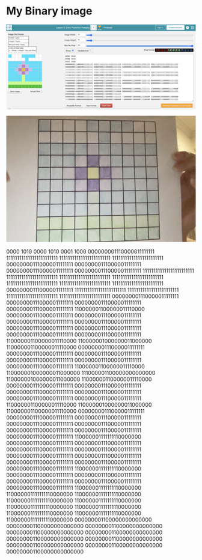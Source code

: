 # My Binary image

![image](../images/binaryimage.png)

![image](../images/pixelart.jpg)

0000 1010
0000 1010
0001 1000
000000001110000011111111 111111111111111111111111 111111111111111111111111 111111111111111111111111 000000001110000011111111 000000001110000011111111 000000001110000011111111 000000001110000011111111 111111111111111111111111 111111111111111111111111 
111111111111111111111111 111111111111111111111111 111111111111111111111111 111111111111111111111111 111111111111111111111111 000000001110000011111111 111111111111111111111111 111111111111111111111111 111111111111111111111111 111111111111111111111111 
000000001110000011111111 000000001110000011111111 000000001110000011111111 000000001110000011111111 110000001100000011110000 000000001110000011111111 000000001110000011111111 000000001110000011111111 000000001110000011111111 000000001110000011111111 
000000001110000011111111 000000001110000011111111 000000001110000011111111 110000001100000011110000 110000001000000011000000 110000001100000011110000 000000001110000011111111 000000001110000011111111 000000001110000011111111 000000001110000011111111 
000000001110000011111111 000000001110000011111111 110000001100000011110000 110000001000000011000000 111000001100000000000000 110000001000000011000000 110000001100000011110000 000000001110000011111111 000000001110000011111111 000000001110000011111111 
000000001110000011111111 000000001110000011111111 000000001110000011111111 110000001100000011110000 110000001000000011000000 110000001100000011110000 000000001110000011111111 000000001110000011111111 000000001110000011111111 000000001110000011111111 
000000001110000011111111 000000001110000011111111 000000001110000011111111 000000001110000011111111 110000001111111110000000 000000001110000011111111 000000001110000011111111 000000001110000011111111 000000001110000011111111 000000001110000011111111 
000000001110000011111111 000000001110000011111111 000000001110000011111111 000000001110000011111111 110000001111111110000000 000000001110000011111111 000000001110000011111111 000000001110000011111111 000000001110000011111111 000000001110000011111111 
110000001111111110000000 110000001111111110000000 110000001111111110000000 110000001111111110000000 110000001111111110000000 110000001111111110000000 110000001111111110000000 110000001111111110000000 110000001111111110000000 110000001111111110000000 
000000001100000000000000 000000001100000000000000 000000001100000000000000 000000001100000000000000 000000001100000000000000 000000001100000000000000 000000001100000000000000 000000001100000000000000 000000001100000000000000 000000001100000000000000 
